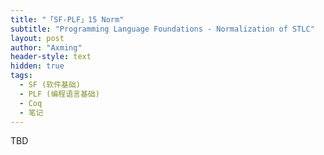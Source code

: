 ```yaml
---
title: "「SF-PLF」15 Norm"
subtitle: "Programming Language Foundations - Normalization of STLC"
layout: post
author: "Axming"
header-style: text
hidden: true
tags:
  - SF (软件基础)
  - PLF (编程语言基础)
  - Coq
  - 笔记
---
```


TBD

